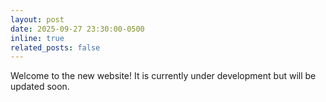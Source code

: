 ```yaml
---
layout: post
date: 2025-09-27 23:30:00-0500
inline: true
related_posts: false
---
```


Welcome to the new website! It is currently under development but will be updated soon.

